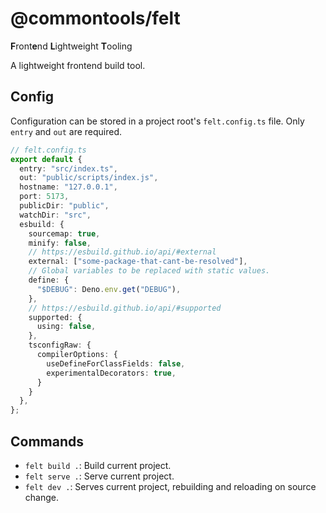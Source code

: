 # @commontools/felt

**F**ront**e**nd **L**ightweight **T**ooling

A lightweight frontend build tool.

## Config

Configuration can be stored in a project root's `felt.config.ts` file. Only
`entry` and `out` are required.

```ts
// felt.config.ts
export default {
  entry: "src/index.ts",
  out: "public/scripts/index.js",
  hostname: "127.0.0.1",
  port: 5173,
  publicDir: "public",
  watchDir: "src",
  esbuild: {
    sourcemap: true,
    minify: false,
    // https://esbuild.github.io/api/#external
    external: ["some-package-that-cant-be-resolved"],
    // Global variables to be replaced with static values.
    define: {
      "$DEBUG": Deno.env.get("DEBUG"),
    },
    // https://esbuild.github.io/api/#supported
    supported: {
      using: false,
    },
    tsconfigRaw: {
      compilerOptions: {
        useDefineForClassFields: false,
        experimentalDecorators: true,
      }
    }
  },
};
```

## Commands

- `felt build .`: Build current project.
- `felt serve .`: Serve current project.
- `felt dev .`: Serves current project, rebuilding and reloading on source
  change.
